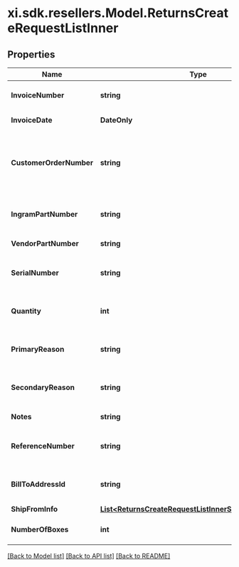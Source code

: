 # xi.sdk.resellers.Model.ReturnsCreateRequestListInner

## Properties

Name | Type | Description | Notes
------------ | ------------- | ------------- | -------------
**InvoiceNumber** | **string** | The Invoice number of the order. | 
**InvoiceDate** | **DateOnly** | Date of an Invoice. | 
**CustomerOrderNumber** | **string** | The reseller&#39;s order number for reference in their system. | [optional] 
**IngramPartNumber** | **string** | Unique line number from Ingram. | [optional] 
**VendorPartNumber** | **string** | Vendor Part Number. | [optional] 
**SerialNumber** | **string** | Serial number of the product. | [optional] 
**Quantity** | **int** | Return quantity of the product. | 
**PrimaryReason** | **string** | Primary reason to return the product. | 
**SecondaryReason** | **string** | Secondary reason to return the product. | 
**Notes** | **string** | Return notes. | [optional] 
**ReferenceNumber** | **string** | Reference number to return the product. | [optional] 
**BillToAddressId** | **string** | Suffix used to identify billing address. | [optional] 
**ShipFromInfo** | [**List&lt;ReturnsCreateRequestListInnerShipFromInfoInner&gt;**](ReturnsCreateRequestListInnerShipFromInfoInner.md) |  | 
**NumberOfBoxes** | **int** | Number of boxes to return. | 

[[Back to Model list]](../README.md#documentation-for-models) [[Back to API list]](../README.md#documentation-for-api-endpoints) [[Back to README]](../README.md)

